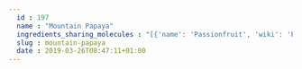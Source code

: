 ```yaml
---
  id : 197
  name : "Mountain Papaya"
  ingredients_sharing_molecules : "[{'name': 'Passionfruit', 'wiki': 'Passiflora_edulis', 'id': 198, 'category': 'Fruit', 'common_molecules': [7714, 7997, 11902, 5321950, 6054, 17100, 22386, 22873, 7658, 12293, 7824, 62572, 7150, 12180, 5366038, 31265, 7650, 638014, 4133, 61030, 31284, 17525, 8091, 519845, 12777, 9862, 31276, 61293, 14228, 12206]}, {'name': 'White Wine', 'wiki': 'White_wine', 'id': 45, 'category': 'Beverage Alcoholic', 'common_molecules': [7997, 18827, 6054, 12209, 17100, 8499, 22873, 15606, 7658, 12293, 7824, 62572, 7826, 12180, 5366038, 31265, 638014, 18698, 4133, 8139, 7795, 8091, 8093, 12777, 9862, 31276, 61293, 14228, 12206]}, {'name': 'Strawberry', 'wiki': 'Strawberry', 'id': 234, 'category': 'Berry', 'common_molecules': [7151, 7997, 6054, 12209, 17100, 22386, 22873, 7658, 7824, 7559, 7826, 13357, 7150, 14228, 31265, 519845, 8139, 61030, 7795, 31284, 17525, 8091, 8093, 12777, 9862, 61293, 12180, 12206, 24020]}, {'name': 'Apple', 'wiki': 'Apple', 'id': 162, 'category': 'Fruit', 'common_molecules': [7714, 7997, 6054, 12209, 17100, 22386, 22873, 15606, 12293, 7824, 13357, 7150, 14228, 31265, 8139, 61030, 7795, 31284, 17525, 8091, 8194, 8093, 31272, 9862, 31276, 12180, 12206, 24020]}, {'name': 'Cognac Brandy', 'wiki': 'Cognac', 'id': 17, 'category': 'Beverage Alcoholic', 'common_molecules': [7151, 7997, 11902, 18827, 6054, 12209, 17100, 22386, 7658, 12293, 7559, 7150, 31265, 638014, 18698, 4133, 8139, 11622, 7795, 17525, 8091, 8093, 5321950, 9862, 31276, 61293, 24020]}]"
  slug : mountain-papaya
  date : 2019-03-26T08:47:11+01:00
---
```



